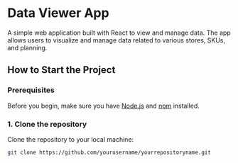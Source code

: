 # Data Viewer App

A simple web application built with React to view and manage data. The app allows users to visualize and manage data related to various stores, SKUs, and planning.

## How to Start the Project

### Prerequisites
Before you begin, make sure you have [Node.js](https://nodejs.org/) and [npm](https://www.npmjs.com/) installed.

### 1. Clone the repository

Clone the repository to your local machine:

```bash
git clone https://github.com/yourusername/yourrepositoryname.git

